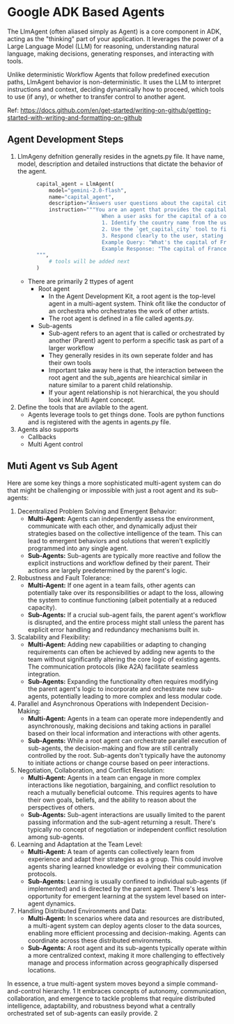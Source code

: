 # Google ADK Based Agents

The LlmAgent (often aliased simply as Agent) is a core component in ADK, acting as the "thinking" part of your application. It leverages the power of a Large Language Model (LLM) for reasoning, understanding natural language, making decisions, generating responses, and interacting with tools.

Unlike deterministic Workflow Agents that follow predefined execution paths, LlmAgent behavior is non-deterministic. It uses the LLM to interpret instructions and context, deciding dynamically how to proceed, which tools to use (if any), or whether to transfer control to another agent.

Ref: https://docs.github.com/en/get-started/writing-on-github/getting-started-with-writing-and-formatting-on-github

## Agent Development Steps 

1. LlmAgeny defnition generally resides in the agnets.py file. It have name, model, description and detailed instructions that dictate the behavior of the agent.
   ```python
         capital_agent = LlmAgent(
             model="gemini-2.0-flash",
             name="capital_agent",
             description="Answers user questions about the capital city of a given country.",
             instruction="""You are an agent that provides the capital city of a country.
                              When a user asks for the capital of a country:
                              1. Identify the country name from the user's query.
                              2. Use the `get_capital_city` tool to find the capital.
                              3. Respond clearly to the user, stating the capital city.
                              Example Query: "What's the capital of France?"
                              Example Response: "The capital of France is Paris."
         """,
             # tools will be added next
         )
   ```
   - There are primarily 2 ttypes of agent
     - Root agent
       - In the Agent Development Kit, a root agent is the top-level agent in a multi-agent system. Think ofit like the conductor of an orchestra who orchestrates the work of other artists.
       - The root agent is defined in a file called agents.py.
     - Sub-agents 
        - Sub-agent refers to an agent that is called or orchestrated by another (Parent) agent to perform a specific task as part of a larger workflow
        - They generally resides in its own seperate folder and has their own tools
        - Important take away here is that, the interaction between the root agent and the sub_agents are hiearchical similar in nature similar to a parent child relationship.
        - If your agent relationship is not hierarchical, the you should look inot Multi Agent concept.
3. Define the tools that are avilable to the agent.
   - Agents leverage tools to get things done. Tools are python functions and is registered with the agents in agents.py file.
5. Agents also supports
   - Callbacks
   - Multi Agent control
  
## Muti Agent vs Sub Agent 

Here are some key things a more sophisticated multi-agent system can do that might be challenging or impossible with just a root agent and its sub-agents:

1. Decentralized Problem Solving and Emergent Behavior:
   - **Multi-Agent:** Agents can independently assess the environment, communicate with each other, and dynamically adjust their strategies based on the collective intelligence of the team. This can lead to emergent behaviors and solutions that weren't explicitly programmed into any single agent.   
   - **Sub-Agents:** Sub-agents are typically more reactive and follow the explicit instructions and workflow defined by their parent. Their actions are largely predetermined by the parent's logic.
2. Robustness and Fault Tolerance:
   - **Multi-Agent:** If one agent in a team fails, other agents can potentially take over its responsibilities or adapt to the loss, allowing the system to continue functioning (albeit potentially at a reduced capacity).   
   - **Sub-Agents:** If a crucial sub-agent fails, the parent agent's workflow is disrupted, and the entire process might stall unless the parent has explicit error handling and redundancy mechanisms built in.
3. Scalability and Flexibility:
   - **Multi-Agent:** Adding new capabilities or adapting to changing requirements can often be achieved by adding new agents to the team without significantly altering the core logic of existing agents. The communication protocols (like A2A) facilitate seamless integration.   
   - **Sub-Agents:** Expanding the functionality often requires modifying the parent agent's logic to incorporate and orchestrate new sub-agents, potentially leading to more complex and less modular code.
4. Parallel and Asynchronous Operations with Independent Decision-Making:
   - **Multi-Agent:** Agents in a team can operate more independently and asynchronously, making decisions and taking actions in parallel based on their local information and interactions with other agents.   
   - **Sub-Agents:** While a root agent can orchestrate parallel execution of sub-agents, the decision-making and flow are still centrally controlled by the root. Sub-agents don't typically have the autonomy to initiate actions or change course based on peer interactions.
5. Negotiation, Collaboration, and Conflict Resolution:
   - **Multi-Agent:** Agents in a team can engage in more complex interactions like negotiation, bargaining, and conflict resolution to reach a mutually beneficial outcome. This requires agents to have their own goals, beliefs, and the ability to reason about the perspectives of others.   
   - **Sub-Agents:** Sub-agent interactions are usually limited to the parent passing information and the sub-agent returning a result. There's typically no concept of negotiation or independent conflict resolution among sub-agents.
6. Learning and Adaptation at the Team Level:
   - **Multi-Agent:** A team of agents can collectively learn from experience and adapt their strategies as a group. This could involve agents sharing learned knowledge or evolving their communication protocols.   
   - **Sub-Agents:** Learning is usually confined to individual sub-agents (if implemented) and is directed by the parent agent. There's less opportunity for emergent learning at the system level based on inter-agent dynamics.
7. Handling Distributed Environments and Data:
   - **Multi-Agent:** In scenarios where data and resources are distributed, a multi-agent system can deploy agents closer to the data sources, enabling more efficient processing and decision-making. Agents can coordinate across these distributed environments.   
   - **Sub-Agents:** A root agent and its sub-agents typically operate within a more centralized context, making it more challenging to effectively manage and process information across geographically dispersed locations.
   
In essence, a true multi-agent system moves beyond a simple command-and-control hierarchy. 1  It embraces concepts of autonomy, communication, collaboration, and emergence to tackle problems that require distributed intelligence, adaptability, and robustness beyond what a centrally orchestrated set of sub-agents can easily provide. 2    

